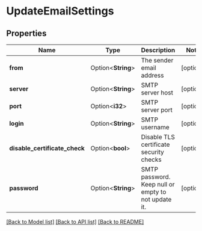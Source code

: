 # UpdateEmailSettings

## Properties

Name | Type | Description | Notes
------------ | ------------- | ------------- | -------------
**from** | Option<**String**> | The sender email address | [optional]
**server** | Option<**String**> | SMTP server host | [optional]
**port** | Option<**i32**> | SMTP server port | [optional]
**login** | Option<**String**> | SMTP username | [optional]
**disable_certificate_check** | Option<**bool**> | Disable TLS certificate security checks | [optional]
**password** | Option<**String**> | SMTP password. Keep null or empty to not update it. | [optional]

[[Back to Model list]](../README.md#documentation-for-models) [[Back to API list]](../README.md#documentation-for-api-endpoints) [[Back to README]](../README.md)


